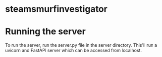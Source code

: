 # steamsmurfinvestigator

# Running the server
To run the server, run the server.py file in the server directory. This'll run a uvicorn and FastAPI server which can be accessed from localhost.

